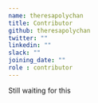 ```yaml
---
name: theresapolychan
title: Contributor
github: theresapolychan
twitter: ""
linkedin: ""
slack: ""
joining_date: ""
role : contributor
---
```


Still waiting for this
